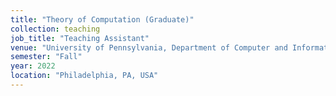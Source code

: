 ```yaml
---
title: "Theory of Computation (Graduate)"
collection: teaching
job_title: "Teaching Assistant"
venue: "University of Pennsylvania, Department of Computer and Information Science"
semester: "Fall"
year: 2022
location: "Philadelphia, PA, USA"
---
```


